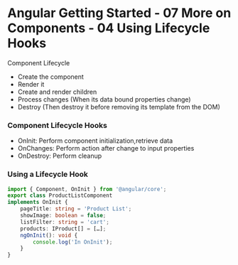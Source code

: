 # Angular Getting Started - 07 More on Components - 04 Using Lifecycle Hooks

Component Lifecycle
- Create the component
- Render it
- Create and render children
- Process changes (When its data bound properties change)
- Destroy (Then destroy it  before removing its template from the DOM)

### Component Lifecycle Hooks
- OnInit: Perform component initialization,retrieve data
- OnChanges: Perform action after change to input properties
- OnDestroy: Perform cleanup

### Using a Lifecycle Hook

```typescript
import { Component, OnInit } from '@angular/core';
export class ProductListComponent
implements OnInit {
	pageTitle: string = 'Product List';
	showImage: boolean = false;
	listFilter: string = 'cart';
	products: IProduct[] = […];
	ngOnInit(): void {
		console.log('In OnInit');
	}
}
```